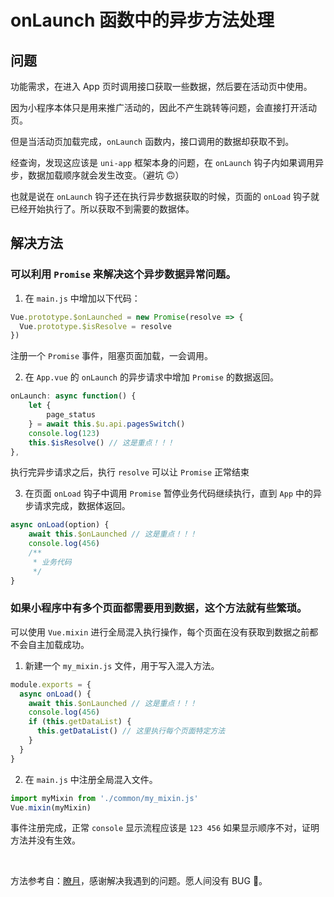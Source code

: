 # onLaunch 函数中的异步方法处理

## 问题

功能需求，在进入 App 页时调用接口获取一些数据，然后要在活动页中使用。

因为小程序本体只是用来推广活动的，因此不产生跳转等问题，会直接打开活动页。

但是当活动页加载完成，`onLaunch` 函数内，接口调用的数据却获取不到。

经查询，发现这应该是 `uni-app` 框架本身的问题，在 `onLaunch` 钩子内如果调用异步，数据加载顺序就会发生改变。（避坑 🙃）

也就是说在 `onLaunch` 钩子还在执行异步数据获取的时候，页面的 `onLoad` 钩子就已经开始执行了。所以获取不到需要的数据体。

## 解决方法

### 可以利用 `Promise` 来解决这个异步数据异常问题。

1. 在 `main.js` 中增加以下代码：

```js
Vue.prototype.$onLaunched = new Promise(resolve => {
  Vue.prototype.$isResolve = resolve
})
```

注册一个 `Promise` 事件，阻塞页面加载，一会调用。

2. 在 `App.vue` 的 `onLaunch` 的异步请求中增加 `Promise` 的数据返回。

```js
onLaunch: async function() {
	let {
		page_status
	} = await this.$u.api.pagesSwitch()
	console.log(123)
	this.$isResolve() // 这是重点！！！
},
```

执行完异步请求之后，执行 `resolve` 可以让 `Promise` 正常结束

3. 在页面 `onLoad` 钩子中调用 `Promise` 暂停业务代码继续执行，直到 `App` 中的异步请求完成，数据体返回。

```js
async onLoad(option) {
	await this.$onLaunched // 这是重点！！！
	console.log(456)
	/**
	 * 业务代码
	 */
}
```

### 如果小程序中有多个页面都需要用到数据，这个方法就有些繁琐。

可以使用 `Vue.mixin` 进行全局混入执行操作，每个页面在没有获取到数据之前都不会自主加载成功。

1. 新建一个 `my_mixin.js` 文件，用于写入混入方法。

```js
module.exports = {
  async onLoad() {
    await this.$onLaunched // 这是重点！！！
    console.log(456)
    if (this.getDataList) {
      this.getDataList() // 这里执行每个页面特定方法
    }
  }
}
```

2. 在 `main.js` 中注册全局混入文件。

```js
import myMixin from './common/my_mixin.js'
Vue.mixin(myMixin)
```

事件注册完成，正常 `console` 显示流程应该是 `123 456` 如果显示顺序不对，证明方法并没有生效。

<br/>

方法参考自：[瞭月](https://www.lervor.com/archives/128/)，感谢解决我遇到的问题。愿人间没有 BUG 🤡。
